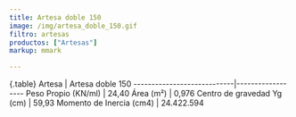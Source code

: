 ```yaml
---
title: Artesa doble 150
image: /img/artesa_doble_150.gif
filtro: artesas
productos: ["Artesas"]
markup: mmark

---
```

{.table}
Artesa                      | Artesa doble 150
----------------------------|------------------
Peso Propio (KN/ml)         | 24,40
Área (m²)	                  | 0,976
Centro de gravedad Yg (cm)	| 59,93
Momento de Inercia (cm4)	  | 24.422.594
